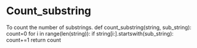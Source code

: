 # Count_substring
To count the number of substrings.
def count_substring(string, sub_string):
    count=0
    for i in range(len(string)):
       if string[i:].startswith(sub_string):
          count+=1
    return count
